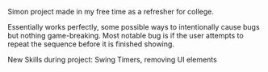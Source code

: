 Simon project made in my free time as a refresher for college.

Essentially works perfectly, some possible ways to intentionally cause bugs but nothing game-breaking. Most notable bug is if the user attempts to repeat the sequence before it is finished showing.

New Skills during project: Swing Timers, removing UI elements
